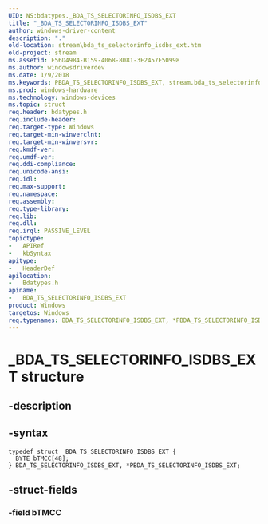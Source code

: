 ```yaml
---
UID: NS:bdatypes._BDA_TS_SELECTORINFO_ISDBS_EXT
title: "_BDA_TS_SELECTORINFO_ISDBS_EXT"
author: windows-driver-content
description: "."
old-location: stream\bda_ts_selectorinfo_isdbs_ext.htm
old-project: stream
ms.assetid: F56D4984-B159-4068-8081-3E2457E50998
ms.author: windowsdriverdev
ms.date: 1/9/2018
ms.keywords: PBDA_TS_SELECTORINFO_ISDBS_EXT, stream.bda_ts_selectorinfo_isdbs_ext, BDA_TS_SELECTORINFO_ISDBS_EXT, _BDA_TS_SELECTORINFO_ISDBS_EXT, BDA_TS_SELECTORINFO_ISDBS_EXT structure [Streaming Media Devices], bdatypes/PBDA_TS_SELECTORINFO_ISDBS_EXT, PBDA_TS_SELECTORINFO_ISDBS_EXT structure pointer [Streaming Media Devices], bdatypes/BDA_TS_SELECTORINFO_ISDBS_EXT, *PBDA_TS_SELECTORINFO_ISDBS_EXT
ms.prod: windows-hardware
ms.technology: windows-devices
ms.topic: struct
req.header: bdatypes.h
req.include-header: 
req.target-type: Windows
req.target-min-winverclnt: 
req.target-min-winversvr: 
req.kmdf-ver: 
req.umdf-ver: 
req.ddi-compliance: 
req.unicode-ansi: 
req.idl: 
req.max-support: 
req.namespace: 
req.assembly: 
req.type-library: 
req.lib: 
req.dll: 
req.irql: PASSIVE_LEVEL
topictype:
-	APIRef
-	kbSyntax
apitype:
-	HeaderDef
apilocation:
-	Bdatypes.h
apiname:
-	BDA_TS_SELECTORINFO_ISDBS_EXT
product: Windows
targetos: Windows
req.typenames: BDA_TS_SELECTORINFO_ISDBS_EXT, *PBDA_TS_SELECTORINFO_ISDBS_EXT
---
```


# _BDA_TS_SELECTORINFO_ISDBS_EXT structure


## -description





## -syntax


````
typedef struct _BDA_TS_SELECTORINFO_ISDBS_EXT {
  BYTE bTMCC[48];
} BDA_TS_SELECTORINFO_ISDBS_EXT, *PBDA_TS_SELECTORINFO_ISDBS_EXT;
````


## -struct-fields




### -field bTMCC


